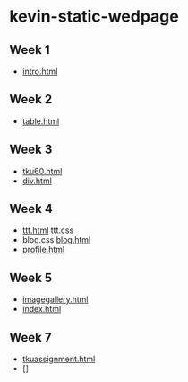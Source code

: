 # kevin-static-wedpage

##  Week 1
* [intro.html](http://127.0.0.1:1354/w01/intro.html)

## Week 2
* [table.html](http://127.0.0.1:1354/w02/table.html)


## Week 3
* [tku60.html](http://127.0.0.1:1354/w03/images/tku60.html)
* [div.html](http://127.0.0.1:1354/w03/div/div.html)

## Week 4
* [ttt.html](http://127.0.0.1:1354/w04/ttt.html)  ttt.css
* blog.css  [blog.html](http://127.0.0.1:1354/w04/blog.html)
* [profile.html](http://127.0.0.1:1354/w04/profile.html)
## Week 5
* [imagegallery.html](http://127.0.0.1:1354/w05/imagegallery.html)
* [index.html](http://127.0.0.1:1288/w05/pet%20website/index.html)
## Week 7
* [tkuassignment.html](http://127.0.0.1:1288/w07/tkuassignment.html)
* []
<!--stackedit_data:
eyJoaXN0b3J5IjpbLTE5MTA3Mzk4NjUsMTU3MDYzNTI4Miw0Mj
EwODcxMTBdfQ==
-->
